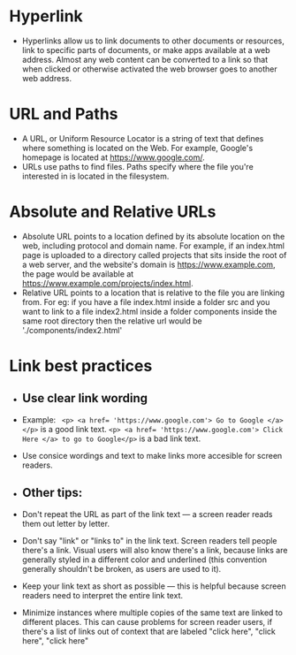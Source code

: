 # Hyperlink 
-  Hyperlinks allow us to link documents to other documents or resources, link to specific parts of documents, or make apps available at a web address. Almost any web content can be converted to a link so that when clicked or otherwise activated the web browser goes to another web address.

# URL and Paths
- A URL, or Uniform Resource Locator is a string of text that defines where something is located on the Web. For example, Google's homepage is located at https://www.google.com/.
- URLs use paths to find files. Paths specify where the file you're interested in is located in the filesystem.

# Absolute and Relative URLs
- Absolute URL points to a location defined by its absolute location on the web, including protocol and domain name. For example, if an index.html page is uploaded to a directory called projects that sits inside the root of a web server, and the website's domain is https://www.example.com, the page would be available at https://www.example.com/projects/index.html.
- Relative URL points to a location that is relative to the file you are linking from. For eg: if you have a file index.html inside a folder src and you want to link to a file index2.html inside a folder components inside the same root directory then the relative url would be './components/index2.html'

# Link best practices
- ## Use clear link wording
- Example: 
` <p> <a href= 'https://www.google.com'> Go to Google </a> </p>` is a good link text.
`<p> <a href= 'https://www.google.com'> Click Here </a> to go to Google</p>` is a bad link text.
- Use consice wordings and text to make links more accesible for screen readers.

- ## Other tips:
- Don't repeat the URL as part of the link text — a screen reader reads them out letter by letter.
- Don't say "link" or "links to" in the link text. Screen readers tell people there's a link. Visual users will also know there's a link, because links are generally styled in a different color and underlined (this convention generally shouldn't be broken, as users are used to it).
- Keep your link text as short as possible — this is helpful because screen readers need to interpret the entire link text.
- Minimize instances where multiple copies of the same text are linked to different places. This can cause problems for screen reader users, if there's a list of links out of context that are labeled "click here", "click here", "click here"